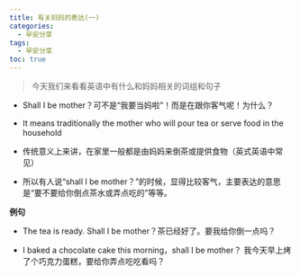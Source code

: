 ```yaml
---
title: 有关妈妈的表达(一)
categories:
  - 早安分享
tags:
  - 早安分享
toc: true 
---
```




> 今天我们来看看英语中有什么和妈妈相关的词组和句子

* Shall I be mother？可不是“我要当妈啦”！而是在跟你客气呢！为什么？

* It means traditionally the mother who will pour tea or serve food in the household
* 传统意义上来讲，在家里一般都是由妈妈来倒茶或提供食物（英式英语中常见）
* 所以有人说“shall I be mother？”的时候，显得比较客气，主要表达的意思是“要不要给你倒点茶水或弄点吃的”等等。

**例句**

* The tea is ready. Shall I be mother？茶已经好了。要我给你倒一点吗？

* I baked a chocolate cake this morning，shall I be mother？ 我今天早上烤了个巧克力蛋糕，要给你弄点吃吃看吗？

